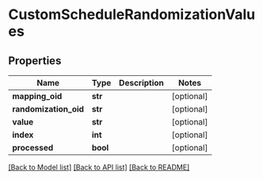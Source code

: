 # CustomScheduleRandomizationValues

## Properties
Name | Type | Description | Notes
------------ | ------------- | ------------- | -------------
**mapping_oid** | **str** |  | [optional] 
**randomization_oid** | **str** |  | [optional] 
**value** | **str** |  | [optional] 
**index** | **int** |  | [optional] 
**processed** | **bool** |  | [optional] 

[[Back to Model list]](../README.md#documentation-for-models) [[Back to API list]](../README.md#documentation-for-api-endpoints) [[Back to README]](../README.md)


